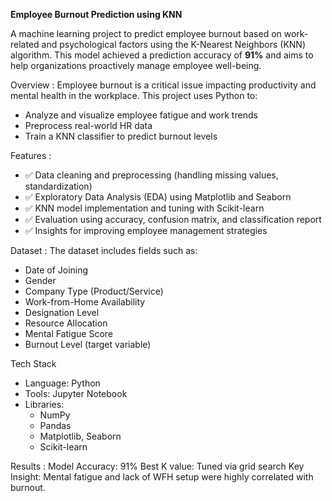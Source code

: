 **Employee Burnout Prediction using KNN**

A machine learning project to predict employee burnout based on work-related and psychological factors using the K-Nearest Neighbors (KNN) algorithm. This model achieved a prediction accuracy of **91%** and aims to help organizations proactively manage employee well-being.

Overview :
Employee burnout is a critical issue impacting productivity and mental health in the workplace. This project uses Python to:
- Analyze and visualize employee fatigue and work trends
- Preprocess real-world HR data
- Train a KNN classifier to predict burnout levels

Features :
- ✅ Data cleaning and preprocessing (handling missing values, standardization)
- ✅ Exploratory Data Analysis (EDA) using Matplotlib and Seaborn
- ✅ KNN model implementation and tuning with Scikit-learn
- ✅ Evaluation using accuracy, confusion matrix, and classification report
- ✅ Insights for improving employee management strategies

Dataset :
The dataset includes fields such as:
- Date of Joining
- Gender
- Company Type (Product/Service)
- Work-from-Home Availability
- Designation Level
- Resource Allocation
- Mental Fatigue Score
- Burnout Level (target variable)

Tech Stack
- Language: Python
- Tools: Jupyter Notebook
- Libraries:
  - NumPy
  - Pandas
  - Matplotlib, Seaborn
  - Scikit-learn
 
Results :
Model Accuracy: 91%
Best K value: Tuned via grid search
Key Insight: Mental fatigue and lack of WFH setup were highly correlated with burnout.
